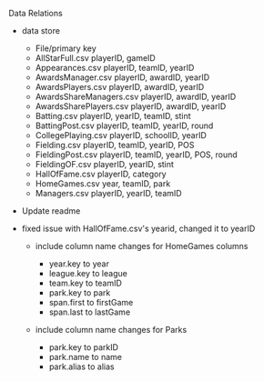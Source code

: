 Data Relations
 - data store
 	- File/primary key
    - AllStarFull.csv   		  playerID, gameID
    - Appearances.csv   		  playerID, teamID, yearID
    - AwardsManager.csv 		  playerID, awardID, yearID
    - AwardsPlayers.csv 			playerID, awardID, yearID
    - AwardsShareManagers.csv playerID, awardID, yearID
    - AwardsSharePlayers.csv 	playerID, awardID, yearID
	- Batting.csv 						playerID, yearID, teamID, stint
	- BattingPost.csv 				playerID, teamID, yearID, round
	- CollegePlaying.csv 		  playerID, schoolID, yearID
	- Fielding.csv            playerID, teamID, yearID, POS
	- FieldingPost.csv        playerID, teamID, yearID, POS, round
	- FieldingOF.csv				  playerID, yearID, stint
	- HallOfFame.csv          playerID, category
	- HomeGames.csv           year, teamID, park
	- Managers.csv            playerID, yearID, teamID

 - Update readme
  - fixed issue with HallOfFame.csv's yearid, changed it to yearID

 	- include column name changes for HomeGames columns
		- year.key to year
		- league.key to league
		- team.key to teamID
		- park.key to park
		- span.first to firstGame
		- span.last to lastGame

	- include column name changes for Parks
		- park.key to parkID
		- park.name to name
		- park.alias to alias
